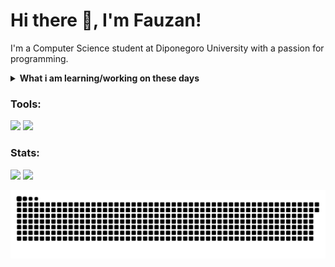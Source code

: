 # Hi there 👋, I'm Fauzan!
I'm a Computer Science student at Diponegoro University with a passion for programming.

<details>
<summary><strong>What i am learning/working on these days</strong></summary>
  - 📚 I'm currently studying at Diponegoro University </br>
  - 🌱 I’m currently learning Nest.js </br>
  - 👯 I’m looking to collaborate on web development </br>
  - 🤔 I’m looking for help with master of programming. </br>
  - 💬 Ask me about anything </br>
  - 📫 How to reach me: <a href="mailto:fauzanramadhanputra.7f@gmail.com">Email me!</a> </br>
  - 😄 Pronouns: He/Him </br>
</details>

### Tools:
<p>
    <img src="https://img.shields.io/badge/OS-Windows-blue?&logo=windows" />
    <img src="https://img.shields.io/badge/Text%20Editor-Visual%20Studio%20Code-blue?&logo=visual%20studio%20code&logoColor=blue" />
</p>

### Stats:
<p>
    <img height="180em" src="https://github-readme-stats-eight-theta.vercel.app/api?username=darkness071104&show_icons=true&theme=algolia&include_all_commits=true&count_private=true"/>
    <img height="180em" src="https://github-readme-stats-eight-theta.vercel.app/api/top-langs/?username=darkness071104&layout=compact&langs_count=8&theme=algolia"/>
</p>

![Snake animation](https://github.com/artie93/artie93/blob/output/github-contribution-grid-snake.svg)
